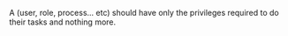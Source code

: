 A (user, role, process... etc) should have only the privileges required to do their tasks and nothing more.